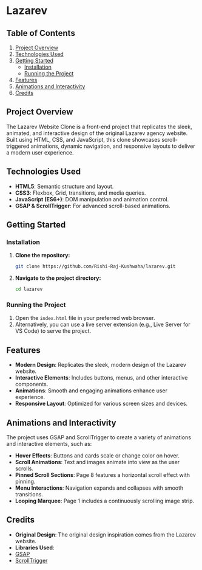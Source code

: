 # Lazarev

## Table of Contents
1. [Project Overview](#project-overview)
2. [Technologies Used](#technologies-used)
3. [Getting Started](#getting-started)
   - [Installation](#installation)
   - [Running the Project](#running-the-project)
4. [Features](#features)
5. [Animations and Interactivity](#animations-and-interactivity)
6. [Credits](#credits)


## Project Overview
The Lazarev Website Clone is a front-end project that replicates the sleek, animated, and interactive design of the original Lazarev agency website. Built using HTML, CSS, and JavaScript, this clone showcases scroll-triggered animations, dynamic navigation, and responsive layouts to deliver a modern user experience.

## Technologies Used
- **HTML5**: Semantic structure and layout.
- **CSS3**: Flexbox, Grid, transitions, and media queries.
- **JavaScript (ES6+)**: DOM manipulation and animation control.
- **GSAP & ScrollTrigger**: For advanced scroll-based animations.

## Getting Started


### Installation
1. **Clone the repository:**
   ```bash
   git clone https://github.com/Rishi-Raj-Kushwaha/lazarev.git
   ```
2. **Navigate to the project directory:**
   ```bash
   cd lazarev
   ```

### Running the Project
1. Open the `index.html` file in your preferred web browser.
2. Alternatively, you can use a live server extension (e.g., Live Server for VS Code) to serve the project.


## Features
- **Modern Design**: Replicates the sleek, modern design of the Lazarev website.
- **Interactive Elements**: Includes buttons, menus, and other interactive components.
- **Animations**: Smooth and engaging animations enhance user experience.
- **Responsive Layout**: Optimized for various screen sizes and devices.

## Animations and Interactivity
The project uses GSAP and ScrollTrigger to create a variety of animations and interactive elements, such as:
- **Hover Effects**: Buttons and cards scale or change color on hover.
- **Scroll Animations**: Text and images animate into view as the user scrolls.
- **Pinned Scroll Sections**: Page 8 features a horizontal scroll effect with pinning.
- **Menu Interactions**: Navigation expands and collapses with smooth transitions.
- **Looping Marquee**: Page 1 includes a continuously scrolling image strip.

  

## Credits
- **Original Design**: The original design inspiration comes from the Lazarev website.
-  **Libraries Used**:
  - [GSAP](https://greensock.com/gsap/)
  - [ScrollTrigger](https://greensock.com/scrolltrigger/)




